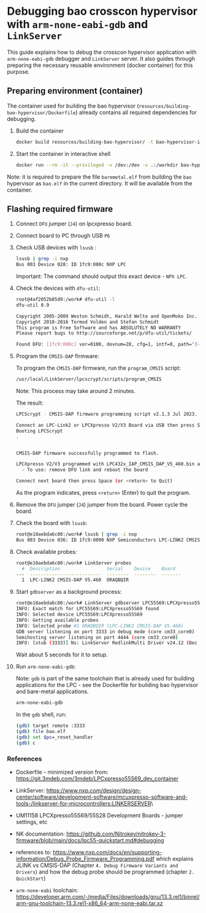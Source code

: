 # Debugging bao crosscon hypervisor with `arm-none-eabi-gdb` and `LinkServer`

This guide explains how to debug the crosscon hypervisor application with
`arm-none-eabi-gdb` debugger and `LinkServer` server. It also guides through
preparing the necessary reusable environment (docker container) for this
purpose.

## Preparing environment (container)

The container used for building the bao hypervisor
(`resources/building-bao-hypervisor/Dockerfile`) already contains all required
dependencies for debugging.

1. Build the container

    ```bash
    docker build resources/building-bao-hypervisor/ -t bao-hypervisor-image
    ```

2. Start the container in interactive shell

    ```bash
    docker run --rm -it --privileged -v /dev:/dev -v .:/workdir bao-hypervisor-image bash
    ```

Note: it is required to prepare the file `baremetal.elf` from building the `bao`
hypervisor as `bao.elf` in the current directory. It will be available from the
container.

## Flashing required firmware

1. Connect `DFU` jumper (`J4`) on lpcxpresso board.

2. Connect board to PC through USB `P6`

3. Check USB devices with `lsusb` :

    ```bash
    lsusb | grep -i nxp
    Bus 003 Device 028: ID 1fc9:000c NXP LPC
    ```

    Important: The command should output this exact device - `NPX LPC`.

4. Check the devices with `dfu-util`:

    ```bash
    root@4af2052b85d9:/work# dfu-util -l
    dfu-util 0.9

    Copyright 2005-2009 Weston Schmidt, Harald Welte and OpenMoko Inc.
    Copyright 2010-2016 Tormod Volden and Stefan Schmidt
    This program is Free Software and has ABSOLUTELY NO WARRANTY
    Please report bugs to http://sourceforge.net/p/dfu-util/tickets/

    Found DFU: [1fc9:000c] ver=0100, devnum=28, cfg=1, intf=0, path="3-1", alt=0, name="DFU", serial="ABCD"
    ```

5. Program the `CMSIS-DAP` firmware:

    To program the `CMSIS-DAP` firmware, run the `program_CMSIS` script:

    ```bash
    /usr/local/LinkServer/lpcscrypt/scripts/program_CMSIS 
    ```

    Note: This process may take around 2 minutes.

    The result:

    ```bash
    LPCScrypt - CMSIS-DAP firmware programming script v2.1.3 Jul 2023.

    Connect an LPC-Link2 or LPCXpresso V2/V3 Board via USB then press Space.
    Booting LPCScrypt
    .


    CMSIS-DAP firmware successfully programmed to flash.

    LPCXpresso V2/V3 programmed with LPC432x_IAP_CMSIS_DAP_V5_460.bin and has the uniqueID: ORAQBQIR
      - To use: remove DFU link and reboot the board

    Connect next board then press Space (or <return> to Quit)
    ```

    As the program indicates, press `<return>` (Enter) to quit the program.

6. Remove the `DFU` jumper (`J4`) jumper from the board. Power cycle the board.

7. Check the board with `lsusb`:

    ```bash
    root@e18aebda6c80:/work# lsusb | grep -i nxp
    Bus 003 Device 036: ID 1fc9:0090 NXP Semiconductors LPC-LINK2 CMSIS-DAP V5.460
    ```

8. Check available probes:

    ```bash
    root@e18aebda6c80:/work# LinkServer probes
      #  Description                 Serial    Device    Board
    ---  --------------------------  --------  --------  -------
      1  LPC-LINK2 CMSIS-DAP V5.460  ORAQBQIR
    ```

9. Start `gdbserver` as a background process:

    ```bash
    root@e18aebda6c80:/work# LinkServer gdbserver LPC55S69:LPCXpresso55S69 &
    INFO: Exact match for LPC55S69:LPCXpresso55S69 found
    INFO: Selected device LPC55S69:LPCXpresso55S69
    INFO: Getting available probes
    INFO: Selected probe #1 ORAQBQIR (LPC-LINK2 CMSIS-DAP V5.460)
    GDB server listening on port 3333 in debug mode (core cm33_core0)
    Semihosting server listening on port 4444 (core cm33_core0)
    INFO: [stub (3333)] Ns: LinkServer RedlinkMulti Driver v24.12 (Dec 18 2024 18:40:01 - crt_emu_cm_redlink build 869)
    ```

    Wait about 5 seconds for it to setup.

10. Run `arm-none-eabi-gdb`:

    Note: `gdb` is part of the same toolchain that is already used for building
    applications for the LPC - see the Dockerfile for building bao hypervisor
    and bare-metal applications.

    ```bash
    arm-none-eabi-gdb
    ```

    In the `gdb` shell, run:

    ```bash
    (gdb) target remote :3333
    (gdb) file bao.elf
    (gdb) set $pc=_reset_handler
    (gdb) c 
    ```

### References

- Dockerfile - minimized version from:
  <https://git.3mdeb.com/3mdeb/LPCxpresso55S69_dev_container>

- LinkServer:
  <https://www.nxp.com/design/design-center/software/development-software/mcuxpresso-software-and-tools-/linkserver-for-microcontrollers:LINKERSERVER>\

- UM11158 LPCXpresso55S69/55S28 Development Boards - jumper settings, etc

- NK documentation:
  <https://github.com/Nitrokey/nitrokey-3-firmware/blob/main/docs/lpc55-quickstart.md#debugging>

- references to:
  <https://www.nxp.com/docs/en/supporting-information/Debug_Probe_Firmware_Programming.pdf>
  which explains JLINK vs CMSIS-DAP (Chapter `4. Debug Firmware Variants and
  Drivers`) and how the debug probe should be programmed (chapter `2.
  QuickStart`)

- `arm-none-eabi` toolchain:
  <https://developer.arm.com/-/media/Files/downloads/gnu/13.3.rel1/binrel/arm-gnu-toolchain-13.3.rel1-x86_64-arm-none-eabi.tar.xz>
